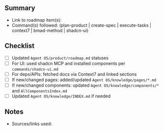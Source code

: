 ## Summary
- Link to roadmap item(s):
- Command(s) followed: (plan-product | create-spec | execute-tasks | context7 | bmad-method | shadcn-ui)

## Checklist
- [ ] Updated `Agent OS/product/roadmap.md` statuses
- [ ] For UI: used shadcn MCP and installed components per `commands/shadcn-ui.md`
- [ ] For deps/APIs: fetched docs via Context7 and linked sections
- [ ] If new/changed pages: added/updated `Agent OS/knowledge/pages/*.md`
- [ ] If new/changed components: updated `Agent OS/knowledge/components/*` and `AllComponentsIndex.md`
- [ ] Updated `Agent OS/knowledge/INDEX.md` if needed

## Notes
- Sources/links used: 